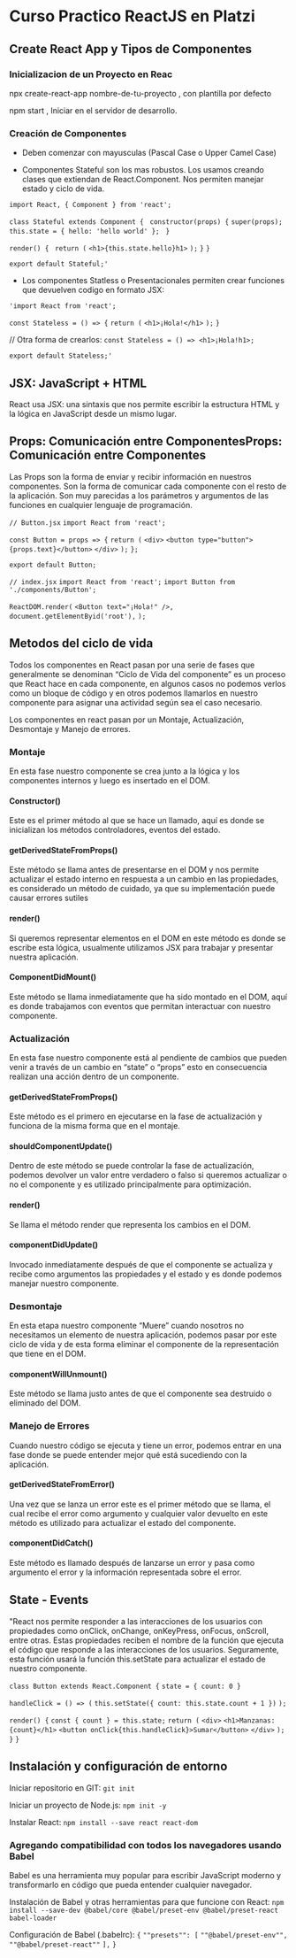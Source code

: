 # Curso Practico ReactJS en Platzi

## Create React App y Tipos de Componentes

### Inicializacion de un Proyecto en Reac

npx create-react-app nombre-de-tu-proyecto , con plantilla por defecto

npm start , Iniciar en el servidor de desarrollo.

### Creación de Componentes
* Deben comenzar con mayusculas (Pascal Case o Upper Camel Case)

* Componentes Stateful son los mas robustos. Los usamos creando clases que extiendan de React.Component. Nos permiten manejar estado y ciclo de vida.

`import React, { Component } from 'react';`

`class Stateful extends Component {`
` constructor(props) {`
    `super(props);`
    `this.state = { hello: 'hello world' }; `
  `}`

  `render() {`
   ` return (`
      `<h1>{this.state.hello}h1>`
    `);`
  `}`
`}`

`export default Stateful;'`

* Los componentes Statless o Presentacionales permiten crear funciones que devuelven codigo en formato JSX:

`'import React from 'react';`

`const Stateless = () => {`
  `return (`
    `<h1>¡Hola!</h1>`
  `);`
`}`

// Otra forma de crearlos:
`const Stateless = () => <h1>¡Hola!h1>;`

`export default Stateless;'`

## JSX: JavaScript + HTML
React usa JSX: una sintaxis que nos permite escribir la estructura HTML y la lógica en JavaScript desde un mismo lugar.

## Props: Comunicación entre ComponentesProps: Comunicación entre Componentes
Las Props son la forma de enviar y recibir información en nuestros componentes. Son la forma de comunicar cada componente con el resto de la aplicación. Son muy parecidas a los parámetros y argumentos de las funciones en cualquier lenguaje de programación.

`// Button.jsx`
`import React from 'react';`

`const Button = props => {`
  `return (`
    `<div>`
      `<button type="button">{props.text}</button>`
    `</div>`
  `);`
`};`

`export default Button;`

`// index.jsx`
`import React from 'react';`
`import Button from './components/Button';`

`ReactDOM.render(`
  `<Button text="¡Hola!" />,`
  `document.getElementByid('root'),`
`);`

## Metodos del ciclo de vida
Todos los componentes en React pasan por una serie de fases que generalmente se denominan “Ciclo de Vida del componente” es un proceso que React hace en cada componente, en algunos casos no podemos verlos como un bloque de código y en otros podemos llamarlos en nuestro componente para asignar una actividad según sea el caso necesario.

Los componentes en react pasan por un Montaje, Actualización, Desmontaje y Manejo de errores.

### Montaje
En esta fase nuestro componente se crea junto a la lógica y los componentes internos y luego es insertado en el DOM.

#### Constructor()
Este es el primer método al que se hace un llamado, aquí es donde se inicializan los métodos controladores, eventos del estado.

#### getDerivedStateFromProps()
Este método se llama antes de presentarse en el DOM y nos permite actualizar el estado interno en respuesta a un cambio en las propiedades, es considerado un método de cuidado, ya que su implementación puede causar errores sutiles

#### render()
Si queremos representar elementos en el DOM en este método es donde se escribe esta lógica, usualmente utilizamos JSX para trabajar y presentar nuestra aplicación.

#### ComponentDidMount()
Este método se llama inmediatamente que ha sido montado en el DOM, aquí es donde trabajamos con eventos que permitan interactuar con nuestro componente.

### Actualización
En esta fase nuestro componente está al pendiente de cambios que pueden venir a través de un cambio en “state” o “props” esto en consecuencia realizan una acción dentro de un componente.

#### getDerivedStateFromProps()
Este método es el primero en ejecutarse en la fase de actualización y funciona de la misma forma que en el montaje.

#### shouldComponentUpdate()
Dentro de este método se puede controlar la fase de actualización, podemos devolver un valor entre verdadero o falso si queremos actualizar o no el componente y es utilizado principalmente para optimización.

#### render()
Se llama el método render que representa los cambios en el DOM.

#### componentDidUpdate()
Invocado inmediatamente después de que el componente se actualiza y recibe como argumentos las propiedades y el estado y es donde podemos manejar nuestro componente.

### Desmontaje
En esta etapa nuestro componente “Muere” cuando nosotros no necesitamos un elemento de nuestra aplicación, podemos pasar por este ciclo de vida y de esta forma eliminar el componente de la representación que tiene en el DOM.

#### componentWillUnmount()
Este método se llama justo antes de que el componente sea destruido o eliminado del DOM.

### Manejo de Errores
Cuando nuestro código se ejecuta y tiene un error, podemos entrar en una fase donde se puede entender mejor qué está sucediendo con la aplicación.

#### getDerivedStateFromError()
Una vez que se lanza un error este es el primer método que se llama, el cual recibe el error como argumento y cualquier valor devuelto en este método es utilizado para actualizar el estado del componente.

#### componentDidCatch()
Este método es llamado después de lanzarse un error y pasa como argumento el error y la información representada sobre el error.

## State - Events
"React nos permite responder a las interacciones de los usuarios con propiedades como onClick, onChange, onKeyPress, onFocus, onScroll, entre otras.
Estas propiedades reciben el nombre de la función que ejecuta el código que responde a las interacciones de los usuarios. Seguramente, esta función usará la función this.setState para actualizar el estado de nuestro componente.

`class Button extends React.Component {`
  `state = { count: 0 }`

  `handleClick = () => (`
     `this.setState({ count: this.state.count + 1 })`
  `);`

  `render() {`
    `const { count } = this.state;`
    `return (`
      `<div>`
        `<h1>Manzanas: {count}</h1>`
        `<button onClick{this.handleClick}>Sumar</button>`
      `</div>`
    `);`
  `}`
`}`

## Instalación y configuración de entorno
Iniciar repositorio en GIT:
    `git init`

Iniciar un proyecto de Node.js:
    `npm init -y`

Instalar React:
    `npm install --save react react-dom`

### Agregando compatibilidad con todos los navegadores usando Babel
Babel es una herramienta muy popular para escribir JavaScript moderno y transformarlo en código que pueda entender cualquier navegador.

Instalación de Babel y otras herramientas para que funcione con React:
`npm install --save-dev @babel/core @babel/preset-env @babel/preset-react babel-loader`

Configuración de Babel (.babelrc):
`{`
  `""presets"": [`
    `""@babel/preset-env"",`
    `""@babel/preset-react""`
  `],`
`}`



